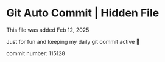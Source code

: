 # Git Auto Commit | Hidden File

This file was added Feb 12, 2025

Just for fun and keeping my daily git commit active 🤪

commit number: 115128
